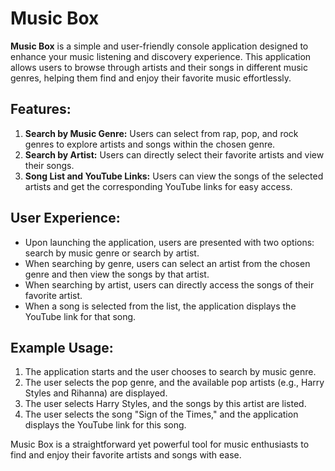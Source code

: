 # Music Box

**Music Box** is a simple and user-friendly console application designed to enhance your music listening and discovery experience. This application allows users to browse through artists and their songs in different music genres, helping them find and enjoy their favorite music effortlessly.

## Features:
1. **Search by Music Genre:** Users can select from rap, pop, and rock genres to explore artists and songs within the chosen genre.
2. **Search by Artist:** Users can directly select their favorite artists and view their songs.
3. **Song List and YouTube Links:** Users can view the songs of the selected artists and get the corresponding YouTube links for easy access.

## User Experience:
- Upon launching the application, users are presented with two options: search by music genre or search by artist.
- When searching by genre, users can select an artist from the chosen genre and then view the songs by that artist.
- When searching by artist, users can directly access the songs of their favorite artist.
- When a song is selected from the list, the application displays the YouTube link for that song.

## Example Usage:
1. The application starts and the user chooses to search by music genre.
2. The user selects the pop genre, and the available pop artists (e.g., Harry Styles and Rihanna) are displayed.
3. The user selects Harry Styles, and the songs by this artist are listed.
4. The user selects the song "Sign of the Times," and the application displays the YouTube link for this song.

Music Box is a straightforward yet powerful tool for music enthusiasts to find and enjoy their favorite artists and songs with ease.
